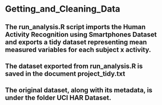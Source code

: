 # Getting_and_Cleaning_Data

## The run_analysis.R script imports the Human Activity Recognition using Smartphones Dataset and exports a tidy dataset representing mean measured variables for each subject x activity.
## The dataset exported from run_analysis.R is saved in the document project_tidy.txt
## The original dataset, along with its metadata, is under the folder UCI HAR Dataset.